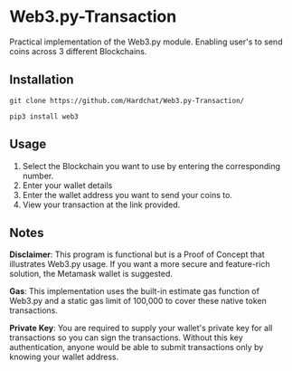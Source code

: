 # Web3.py-Transaction
Practical implementation of the Web3.py module. Enabling user's to send coins across 3 different Blockchains.
## Installation
```
git clone https://github.com/Hardchat/Web3.py-Transaction/

pip3 install web3
```
## Usage
1. Select the Blockchain you want to use by entering the corresponding number.
2. Enter your wallet details
3. Enter the wallet address you want to send your coins to.
4. View your transaction at the link provided.

## Notes
**Disclaimer**: This program is functional but is a Proof of Concept that illustrates Web3.py usage. If you want a more secure and feature-rich solution, the Metamask wallet is suggested. 

**Gas**: This implementation uses the built-in estimate gas function of Web3.py and a static gas limit of 100,000 to cover these native token transactions.

**Private Key**: You are required to supply your wallet's private key for all transactions so you can sign the transactions. Without this key authentication, anyone would be able to submit transactions only by knowing your wallet address.
